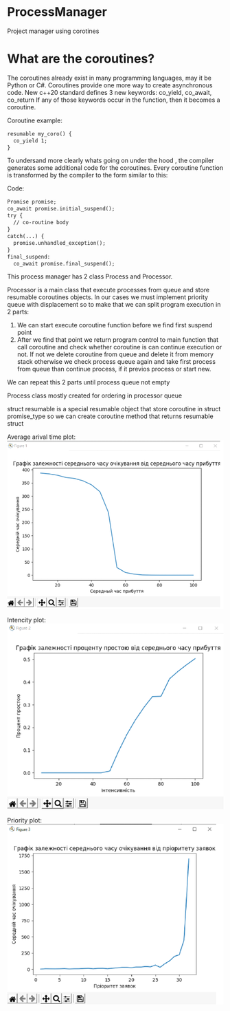 # ProcessManager

Project manager using corotines

# What are the coroutines?
The coroutines already exist in many programming languages, may it be Python or C#. Coroutines provide one more way to create asynchronous code. 
New c++20 standard defines 3 new keywords: co_yield, co_await, co_return If any of those keywords occur in the function, then it becomes a coroutine.

 Coroutine example:
 
    resumable my_coro() {
      co_yield 1;
    }
To undersand more clearly whats going on under the hood , the compiler generates some additional code for the coroutines. Every coroutine function is transformed by the compiler to the form similar to this:

 Code:
 
    Promise promise;
    co_await promise.initial_suspend();
    try {
      // co-routine body
    }
    catch(...) {
      promise.unhandled_exception(); 
    }
    final_suspend:
      co_await promise.final_suspend();


This process manager has 2 class Process and Processor.

Processor is a main class that execute processes from queue and store resumable coroutines objects. In our cases we must implement priority queue with displacement so to make that we can split program execution in 2 parts:
1) We can start execute coroutine function before we find first suspend point
2) After we find that point we return program control to main function that call coroutine and check whether coroutine is can continue execution or not. If not we delete coroutine from queue and delete it from memory stack otherwise we check process queue again and take first process from queue than continue process, if it previos process or start new. 

We can repeat this 2 parts until process queue not empty

Process class mostly created for ordering in processor queue

struct resumable is a special resumable object that store coroutine in struct promise_type so we can create coroutine method that returns resumable struct

 Average arival time plot:    
![alt text](https://github.com/Whigra1/ProcessManager/blob/master/photos/plot1.png)

Intencity plot:    
![alt text](https://github.com/Whigra1/ProcessManager/blob/master/photos/plot2.png)

 Priority plot:    
![alt text](https://github.com/Whigra1/ProcessManager/blob/master/photos/plot3.png)
